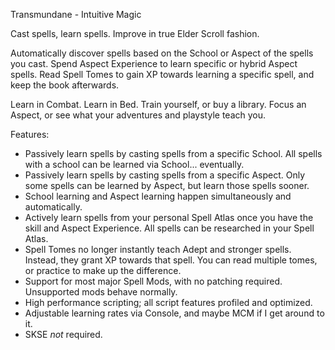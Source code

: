 Transmundane - Intuitive Magic

Cast spells, learn spells. Improve in true Elder Scroll fashion.

Automatically discover spells based on the School or Aspect of the spells you cast. Spend Aspect Experience to learn specific or hybrid Aspect spells. Read Spell Tomes to gain XP towards learning a specific spell, and keep the book afterwards.

Learn in Combat. Learn in Bed. Train yourself, or buy a library. Focus an Aspect, or see what your adventures and playstyle teach you.

Features:
 - Passively learn spells by casting spells from a specific School. All spells with a school can be learned via School... eventually.
 - Passively learn spells by casting spells from a specific Aspect. Only some spells can be learned by Aspect, but learn those spells sooner.
 - School learning and Aspect learning happen simultaneously and automatically.  
 - Actively learn spells from your personal Spell Atlas once you have the skill and Aspect Experience. All spells can be researched in your Spell Atlas.
 - Spell Tomes no longer instantly teach Adept and stronger spells. Instead, they grant XP towards that spell. You can read multiple tomes, or practice to make up the difference.
 - Support for most major Spell Mods, with no patching required. Unsupported mods behave normally.
 - High performance scripting; all script features profiled and optimized.
 - Adjustable learning rates via Console, and maybe MCM if I get around to it.
 - SKSE _not_ required.
